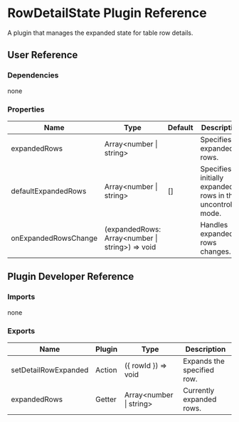 # RowDetailState Plugin Reference

A plugin that manages the expanded state for table row details.

## User Reference

### Dependencies

none

### Properties

Name | Type | Default | Description
-----|------|---------|------------
expandedRows | Array&lt;number &#124; string&gt; | | Specifies expanded rows.
defaultExpandedRows | Array&lt;number &#124; string&gt; | [] | Specifies initially expanded rows in the uncontrolled mode.
onExpandedRowsChange | (expandedRows: Array&lt;number &#124; string&gt;) => void | | Handles expanded rows changes.

## Plugin Developer Reference

### Imports

none

### Exports

Name | Plugin | Type | Description
-----|--------|------|------------
setDetailRowExpanded | Action | ({ rowId }) => void | Expands the specified row.
expandedRows | Getter | Array&lt;number &#124; string&gt; | Currently expanded rows.
